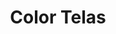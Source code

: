 ---
title: "Color Telas"
url: /san-salvador/color-telas-avenida-doctor-santiago-jose-celis/
shop: Allgemein
---